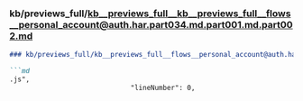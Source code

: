 ### kb/previews_full/kb__previews_full__kb__previews_full__flows__personal_account@auth.har.part034.md.part001.md.part002.md

```md
### kb/previews_full/kb__previews_full__flows__personal_account@auth.har.part034.md.part001.md (part 002)

```md
.js",
                              "lineNumber": 0,
                              
```

```

```
